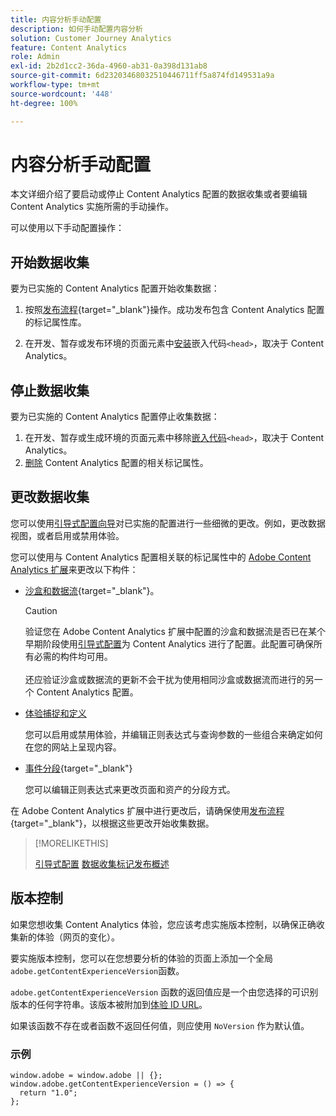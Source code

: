 ```yaml
---
title: 内容分析手动配置
description: 如何手动配置内容分析
solution: Customer Journey Analytics
feature: Content Analytics
role: Admin
exl-id: 2b2d1cc2-36da-4960-ab31-0a398d131ab8
source-git-commit: 6d23203468032510446711ff5a874fd149531a9a
workflow-type: tm+mt
source-wordcount: '448'
ht-degree: 100%

---
```


# 内容分析手动配置

本文详细介绍了要启动或停止 Content Analytics 配置的数据收集或者要编辑 Content Analytics 实施所需的手动操作。

可以使用以下手动配置操作：

## 开始数据收集

要为已实施的 Content Analytics 配置开始收集数据：

1. 按照[发布流程](https://experienceleague.adobe.com/zh-hans/docs/experience-platform/tags/publish/overview){target="_blank"}操作。成功发布包含 Content Analytics 配置的标记属性库。

1. 在开发、暂存或发布环境的页面元素中[安装](https://experienceleague.adobe.com/zh-hans/docs/experience-platform/tags/publish/environments/environments#installation)嵌入代码`<head>`，取决于 Content Analytics。


## 停止数据收集

要为已实施的 Content Analytics 配置停止收集数据：

1. 在开发、暂存或生成环境的页面元素中移除[嵌入代码](https://experienceleague.adobe.com/zh-hans/docs/experience-platform/tags/publish/environments/environments)`<head>`，取决于 Content Analytics。
1. [删除](https://experienceleague.adobe.com/zh-hans/docs/experience-platform/tags/publish/overview) Content Analytics 配置的相关标记属性。



## 更改数据收集

您可以使用[引导式配置向导](guided.md)对已实施的配置进行一些细微的更改。例如，更改数据视图，或者启用或禁用体验。

您可以使用与 Content Analytics 配置相关联的标记属性中的 [Adobe Content Analytics 扩展](https://experienceleague.adobe.com/zh-hans/docs/experience-platform/tags/extensions/client/content-analytics/overview)来更改以下构件：

* [沙盒和数据流](https://experienceleague.adobe.com/zh-hans/docs/experience-platform/tags/extensions/client/content-analytics/overview#configure-datastreams){target="_blank"}。

  >[!CAUTION]
  >
  >验证您在 Adobe Content Analytics 扩展中配置的沙盒和数据流是否已在某个早期阶段使用[引导式配置](guided.md)为 Content Analytics 进行了配置。此配置可确保所有必需的构件均可用。<br/><br/>还应验证沙盒或数据流的更新不会干扰为使用相同沙盒或数据流而进行的另一个 Content Analytics 配置。
  >

* [体验捕捉和定义](https://experienceleague.adobe.com/zh-hans/docs/experience-platform/tags/extensions/client/content-analytics/overview?lang=en#configure-experience-capture-and-definition)

  您可以启用或禁用体验，并编辑正则表达式与查询参数的一些组合来确定如何在您的网站上呈现内容。

* [事件分段](https://experienceleague.adobe.com/zh-hans/docs/experience-platform/tags/extensions/client/content-analytics/overview#configure-event-segmenting){target="_blank"}

  您可以编辑正则表达式来更改页面和资产的分段方式。


在 Adobe Content Analytics 扩展中进行更改后，请确保使用[发布流程](https://experienceleague.adobe.com/zh-hans/docs/experience-platform/tags/publish/overview){target="_blank"}，以根据这些更改开始收集数据。



>[!MORELIKETHIS]
>
>[引导式配置](guided.md)
>[数据收集标记发布概述](https://experienceleague.adobe.com/zh-hans/docs/experience-platform/tags/publish/overview)
>


## 版本控制

如果您想收集 Content Analytics 体验，您应该考虑实施版本控制，以确保正确收集新的体验（网页的变化）。

要实施版本控制，您可以在您想要分析的体验的页面上添加一个全局`adobe.getContentExperienceVersion`函数。

`adobe.getContentExperienceVersion` 函数的返回值应是一个由您选择的可识别版本的任何字符串。该版本被附加到[体验 ID URL](/help/content-analytics/report/components.md#experience-metadata)。

如果该函数不存在或者函数不返回任何值，则应使用 `NoVersion` 作为默认值。

### 示例

```
window.adobe = window.adobe || {};
window.adobe.getContentExperienceVersion = () => {
  return "1.0";
};
```
